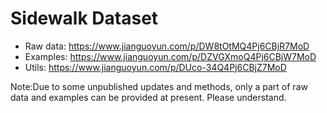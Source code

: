 # Sidewalk Dataset
* Raw data: https://www.jianguoyun.com/p/DW8tOtMQ4Pj6CBjR7MoD
* Examples: https://www.jianguoyun.com/p/DZVGXmoQ4Pj6CBjW7MoD
* Utils:    https://www.jianguoyun.com/p/DUco-34Q4Pj6CBjZ7MoD  
  
    
Note:Due to some unpublished updates and methods, only a part of raw data and examples can be provided at present. Please understand.
